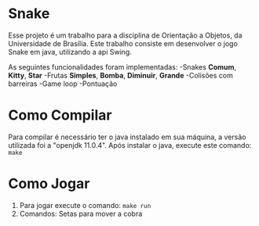 # Snake
Esse projeto é um trabalho para a disciplina de Orientação a Objetos, da Universidade de Brasília.
Este trabalho consiste em desenvolver o jogo Snake em java, utilizando a api Swing.

As seguintes funcionalidades foram implementadas:
-Snakes **Comum**, **Kitty**, **Star**
-Frutas **Simples**, **Bomba**, **Diminuir**, **Grande**
-Colisões com barreiras
-Game loop
-Pontuação
# Como Compilar
Para compilar é necessário ter o java instalado em sua máquina, a versão utilizada foi a "openjdk 11.0.4".
Após instalar o java, execute este comando:
```make```
# Como Jogar
1. Para jogar execute o comando:
```make run```
2. Comandos:
Setas para mover a cobra
